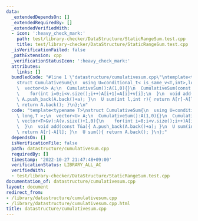 ```yaml
---
data:
  _extendedDependsOn: []
  _extendedRequiredBy: []
  _extendedVerifiedWith:
  - icon: ':heavy_check_mark:'
    path: test/library-checker/DataStructure/StaticRangeSum.test.cpp
    title: test/library-checker/DataStructure/StaticRangeSum.test.cpp
  _isVerificationFailed: false
  _pathExtension: cpp
  _verificationStatusIcon: ':heavy_check_mark:'
  attributes:
    links: []
  bundledCode: "#line 1 \"datastructure/cumulativesum.cpp\"\ntemplate<typename T>\n\
    struct CumulativeSum{\n  using U=conditional_t< is_same_v<T,int>,long long,T >;\n\
    \  vector<U> A;\n  CumulativeSum():A(1,0){}\n  CumulativeSum(const vector<T>&v):A(v.size()+1,0){\n\
    \    for(int i=0;i<v.size();i++)A[i+1]=A[i]+v[i];\n  }\n  void add(const T&a){\
    \ A.push_back(A.back()+a); }\n  U sum(int l,int r){ return A[r]-A[l]; }\n  U sum(){\
    \ return A.back(); }\n};\n"
  code: "template<typename T>\nstruct CumulativeSum{\n  using U=conditional_t< is_same_v<T,int>,long\
    \ long,T >;\n  vector<U> A;\n  CumulativeSum():A(1,0){}\n  CumulativeSum(const\
    \ vector<T>&v):A(v.size()+1,0){\n    for(int i=0;i<v.size();i++)A[i+1]=A[i]+v[i];\n\
    \  }\n  void add(const T&a){ A.push_back(A.back()+a); }\n  U sum(int l,int r){\
    \ return A[r]-A[l]; }\n  U sum(){ return A.back(); }\n};"
  dependsOn: []
  isVerificationFile: false
  path: datastructure/cumulativesum.cpp
  requiredBy: []
  timestamp: '2022-10-27 21:47:48+09:00'
  verificationStatus: LIBRARY_ALL_AC
  verifiedWith:
  - test/library-checker/DataStructure/StaticRangeSum.test.cpp
documentation_of: datastructure/cumulativesum.cpp
layout: document
redirect_from:
- /library/datastructure/cumulativesum.cpp
- /library/datastructure/cumulativesum.cpp.html
title: datastructure/cumulativesum.cpp
---
```

